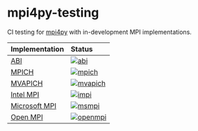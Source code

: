 # mpi4py-testing

CI testing for [mpi4py](https://github.com/mpi4py/mpi4py) with in-development MPI implementations.

| Implementation | Status |
| :--- | :--- |
| [ABI](https://github.com/mpiwg-abi/header_and_stub_library) | [![abi](https://github.com/mpi4py/mpi4py-testing/actions/workflows/abi.yml/badge.svg)](https://github.com/mpi4py/mpi4py-testing/actions/workflows/abi.yml) |
| [MPICH](https://github.com/pmodels/mpich) | [![mpich](https://github.com/mpi4py/mpi4py-testing/actions/workflows/mpich.yml/badge.svg)](https://github.com/mpi4py/mpi4py-testing/actions/workflows/mpich.yml) |
| [MVAPICH](https://mvapich.cse.ohio-state.edu/) | [![mvapich](https://github.com/mpi4py/mpi4py-testing/actions/workflows/mvapich.yml/badge.svg)](https://github.com/mpi4py/mpi4py-testing/actions/workflows/mvapich.yml) |
| [Intel MPI](https://software.intel.com/intel-mpi-library) | [![impi](https://github.com/mpi4py/mpi4py-testing/actions/workflows/impi.yml/badge.svg)](https://github.com/mpi4py/mpi4py-testing/actions/workflows/impi.yml) |
| [Microsoft MPI](https://docs.microsoft.com/en-us/message-passing-interface/microsoft-mpi) | [![msmpi](https://github.com/mpi4py/mpi4py-testing/actions/workflows/msmpi.yml/badge.svg)](https://github.com/mpi4py/mpi4py-testing/actions/workflows/msmpi.yml) |
| [Open MPI](https://github.com/open-mpi/ompi) |[![openmpi](https://github.com/mpi4py/mpi4py-testing/actions/workflows/openmpi.yml/badge.svg)](https://github.com/mpi4py/mpi4py-testing/actions/workflows/openmpi.yml) |
